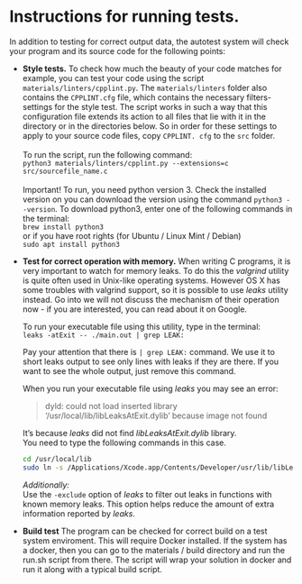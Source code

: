 # Instructions for running tests.

In addition to testing for correct output data, the autotest system will
check your program and its source code for the following points:

* **Style tests.** To check how much the beauty of your code matches
  for example, you can test your code using the script ```materials/linters/cpplint.py```.
  The ```materials/linters``` folder also contains the ```CPPLINT.cfg``` file, which contains
  the necessary filters-settings for the style test. The script works in such a way that this
  configuration file extends its action to all files that lie with it in the directory
  or in the directories below. So in order for these settings to apply to your source code files,
  copy ```CPPLINT. cfg``` to the ```src``` folder. \
  \
  To run the script, run the following command: \
  ```python3 materials/linters/cpplint.py --extensions=c src/sourcefile_name.c``` \
  \
  Important! To run, you need python version 3. Check the installed version on
  you can download the version using the command ```python3 --version```.
  To download python3, enter one of the following commands in the terminal: \
  ```brew install python3``` \
  or if you have root rights (for Ubuntu / Linux Mint / Debian) \
  ```sudo apt install python3```


* **Test for correct operation with memory.** When writing C programs, it is very important to watch for memory leaks. To do this the _valgrind_ utility is quite often used in Unix-like operating systems. However OS X has some troubles with valgrind support, so it is possible to use _leaks_ utility instead. Go into we will not discuss the mechanism of their operation now - if you are interested, you can read about it on Google.

  To run your executable file using this utility, type in the terminal: \
  ```leaks -atExit -- ./main.out | grep LEAK:```  
  
  Pay your attention that there is ```| grep LEAK:``` command. We use it to short leaks output to see only lines with leaks if they are there. If you want to see the whole output, just remove this command.  
  
  When you run your executable file using _leaks_ you may see an error:  
  >dyld: could not load inserted library ‘/usr/local/lib/libLeaksAtExit.dylib’ because image not found
  
  It’s because _leaks_ did not find _libLeaksAtExit.dylib_ library. \
  You need to type the following commands in this case.   
  ```sh
  cd /usr/local/lib  
  sudo ln -s /Applications/Xcode.app/Contents/Developer/usr/lib/libLeaksAtExit.dylib
  ```

  _Additionally:_  \
  Use the ```-exclude``` option of _leaks_ to filter out leaks in functions with known memory leaks. 
  This option helps reduce the amount of extra information reported by _leaks_.

* **Build test** The program can be checked for correct build on a test system enviroment. This will require Docker installed. If the system has a docker, then you can go to the materials / build directory and run the run.sh script from there. The script will wrap your solution in docker and run it along with a typical build script.
